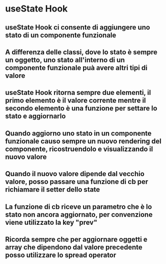 # useState Hook

## useState Hook ci consente di aggiungere uno stato di un componente funzionale
## A differenza delle classi, dove lo stato è sempre un oggetto, uno stato all'interno di un componente funzionale puà avere altri tipi di valore
## useState Hook ritorna sempre due elementi, il primo elemento è il valore corrente mentre il secondo elemento è una funzione per settare lo stato e aggiornarlo
## Quando aggiorno uno stato in un componente funzionale causo sempre un nuovo rendering del componente, ricostruendolo e visualizzando il nuovo valore
## Quando il nuovo valore dipende dal vecchio valore, posso passare una funzione di cb per richiamare il setter dello state
## La funzione di cb riceve un parametro che è lo stato non ancora aggiornato, per convenzione viene utilizzato la key "prev" 
## Ricorda sempre che per aggiornare oggetti e array che dipendono dal valore precedente posso utilizzare lo spread operator 
